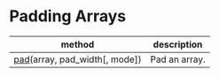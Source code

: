 # Padding Arrays

method | description
---|---
[pad](https://numpy.org/devdocs/reference/generated/numpy.pad.html#numpy.pad)(array, pad_width[, mode]) | Pad an array.